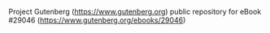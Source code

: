 Project Gutenberg (https://www.gutenberg.org) public repository for eBook #29046 (https://www.gutenberg.org/ebooks/29046)
